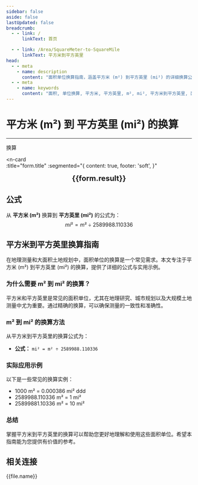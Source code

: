 ```yaml
---
sidebar: false
aside: false
lastUpdated: false
breadcrumb:
  - - link: /
      linkText: 首页

  - - link: /Area/SquareMeter-to-SquareMile
      linkText: 平方米到平方英里
head:
  - - meta
    - name: description
      content: "面积单位换算指南，涵盖平方米 (m²) 到平方英里 (mi²) 的详细换算公式与说明。"
  - - meta
    - name: keywords
      content: "面积, 单位换算, 平方米, 平方英里, m², mi², 平方米到平方英里, 面积换算指南, 平方米换算平方英里, 平方米到平方英里, 平方英里换算, 面积单位换算, 平方米转平方英里, 平方英里计算, 大面积测量, 地理面积计算, 平方米符号, 平方英里符号, 面积单位对照, 平方米换算表, 平方英里换算公式, 面积转换工具, 平方米计算, 平方英里计算器, 面积换算公式, 地理测量单位, 城市规划面积, 土地规划面积, 平方米到平方英里公式, 平方英里面积计算, 面积单位转换, 地理研究单位, 大规模土地测量, 平方米平方英里对照表, 面积计算工具, 国际面积单位"
---
```

# 平方米 (m²) 到 平方英里 (mi²) 的换算
---
<script setup>
import { onMounted, reactive, inject, ref } from 'vue'
import { NButton, NForm, NFormItem, NInput, NInputNumber, NSelect, NCard, useMessage,NGrid ,NGi } from 'naive-ui'
import { defineClientComponent } from 'vitepress'
import { Area } from '../files';
const seoKey = [
  '平方米换算平方英里',
  '平方米到平方英里',
  '平方英里换算',
  '面积单位换算',
  '平方米转平方英里',
  '平方英里计算',
  '大面积测量',
  '地理面积计算',
  '平方米符号',
  '平方英里符号',
  '面积单位对照',
  '平方米换算表',
  '平方英里换算公式',
  '面积转换工具',
  '平方米计算',
  '平方英里计算器',
  '面积换算公式',
  '地理测量单位',
  '城市规划面积',
  '土地规划面积',
  '平方米到平方英里公式',
  '平方英里面积计算',
  '面积单位转换',
  '地理研究单位',
  '大规模土地测量',
  '平方米平方英里对照表',
  '面积计算工具',
  '国际面积单位'
]
const convert = inject('convert')

const form = reactive({
  number: null,
  result: '',
  title: '平方米 (m²) 到平方英里 (mi²) 的换算',
})

const convertHandler = () => {
  if (form.number !== null && !isNaN(form.number)) {
    const convertedValue = parseFloat(form.number) / 2589988.110336
    form.result = `${form.number}m² = ${convertedValue.toFixed(6)}mi²`
  } else {
    form.result = '请输入有效的数值。'
  }
}
</script>

<n-form size="large" :model="form">
  <n-form-item label="平方米 (m²)">
    <n-input-number v-model:value="form.number" placeholder="输入平方米" style="width: 100%" />
  </n-form-item>
  <n-form-item>
    <n-button type="info" @click="convertHandler" block>换算</n-button>
  </n-form-item>
</n-form>

<n-card  
  :title="form.title"
  :segmented="{
    content: true,
    footer: 'soft',
  }"
>
  <div  style="text-align:center;font-size:20px;">
    <strong>{{form.result}}</strong>
  </div>
    <template #footer>
    <div>
      <span v-for="item of seoKey">{{item}}，</span>
    </div>
  </template>
</n-card>

## 公式

从 **平方米 (m²)** 换算到 **平方英里 (mi²)** 的公式为：
$$ mi² = m² \div 2589988.110336 $$

## 平方米到平方英里换算指南

在地理测量和大面积土地规划中，面积单位的换算是一个常见需求。本文专注于平方米 (m²) 到平方英里 (mi²) 的换算，提供了详细的公式与实用示例。

### 为什么需要 m² 到 mi² 的换算？

平方米和平方英里是常见的面积单位，尤其在地理研究、城市规划以及大规模土地测量中尤为重要。通过精确的换算，可以确保测量的一致性和准确性。

### m² 到 mi² 的换算方法

从平方米到平方英里的换算公式为：

- **公式：** `mi² = m² ÷ 2589988.110336`

### 实际应用示例

以下是一些常见的换算实例：

- 1000 m² = 0.000386 mi²
ddd
- 2589988.110336 m² = 1 mi²
- 25899881.10336 m² = 10 mi²

### 总结

掌握平方米到平方英里的换算可以帮助您更好地理解和使用这些面积单位。希望本指南能为您提供有价值的参考。

## 相关连接
<n-grid x-gap="12" :cols="2">
  <n-gi v-for="(file, index) in Area" :key="index">
    <n-button
      text
      tag="a"
      :href="file.path"
      type="info"
    >
      {{file.name}}
    </n-button>
  </n-gi>
</n-grid>